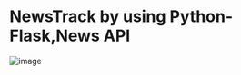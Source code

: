 # NewsTrack by using Python-Flask,News API
![image](https://user-images.githubusercontent.com/90779062/205426817-afb686be-0cfe-44fe-b3a1-e928ad8b3d43.png)
